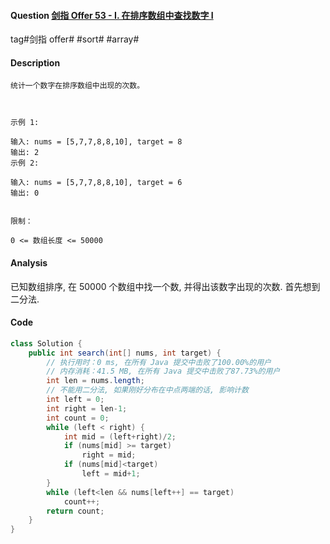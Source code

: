 #### Question [剑指 Offer 53 - I. 在排序数组中查找数字 I](https://leetcode-cn.com/problems/zai-pai-xu-shu-zu-zhong-cha-zhao-shu-zi-lcof/)

tag#剑指 offer# #sort#  #array# 



#### Description

```
统计一个数字在排序数组中出现的次数。

 

示例 1:

输入: nums = [5,7,7,8,8,10], target = 8
输出: 2
示例 2:

输入: nums = [5,7,7,8,8,10], target = 6
输出: 0
 

限制：

0 <= 数组长度 <= 50000
```



#### Analysis

已知数组排序, 在 50000 个数组中找一个数, 并得出该数字出现的次数. 首先想到二分法.



#### Code

```java
class Solution {
    public int search(int[] nums, int target) {
        // 执行用时：0 ms, 在所有 Java 提交中击败了100.00%的用户
        // 内存消耗：41.5 MB, 在所有 Java 提交中击败了87.73%的用户
        int len = nums.length;
        // 不能用二分法, 如果刚好分布在中点两端的话, 影响计数
        int left = 0;
        int right = len-1;
        int count = 0;
        while (left < right) {
            int mid = (left+right)/2;
            if (nums[mid] >= target)
                right = mid;
            if (nums[mid]<target)
                left = mid+1;
        }
        while (left<len && nums[left++] == target)
            count++;
        return count;
    }
}
```







